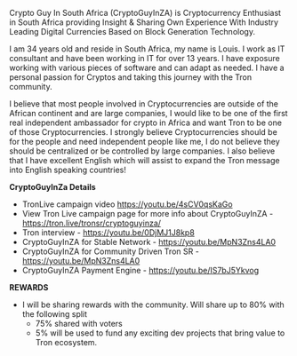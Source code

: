 
Crypto Guy In South Africa (CryptoGuyInZA) is Cryptocurrency Enthusiast in South Africa providing Insight & Sharing Own Experience With Industry Leading Digital Currencies Based on Block Generation Technology.

I am 34 years old and reside in South Africa, my name is Louis. I work as IT consultant and have been working in IT for over 13 years. I have exposure working with various pieces of software and can adapt as needed. I have a personal passion for Cryptos and taking this journey with the Tron community.

I believe that most people involved in Cryptocurrencies are outside of the African continent and are large companies, I would like to be one of the first real independent ambassador for crypto in Africa and want Tron to be one of those Cryptocurrencies. I strongly believe Cryptocurrencies should be for the people and need independent people like me, I do not believe they should be centralized or be controlled by large companies. I also believe that I have excellent English which will assist to expand the Tron message into English speaking countries!


**CryptoGuyInZa Details**
- TronLive campaign video https://youtu.be/4sCV0qsKaGo
- View Tron Live campaign page for more info about CryptoGuyInZA - https://tron.live/tronsr/cryptoguyinza/
- Tron interview - https://youtu.be/0DjMJ1J8kp8
- CryptoGuyInZA for Stable Network - https://youtu.be/MpN3Zns4LA0
- CryptoGuyInZA for Community Driven Tron SR - https://youtu.be/MpN3Zns4LA0
- CryptoGuyInZA Payment Engine - https://youtu.be/IS7bJ5Ykvog


**REWARDS**
- I will be sharing rewards with the community. Will share up to 80% with the following split
  - 75% shared with voters
  - 5%  will be used to fund any exciting dev projects that bring value to Tron ecosystem.

